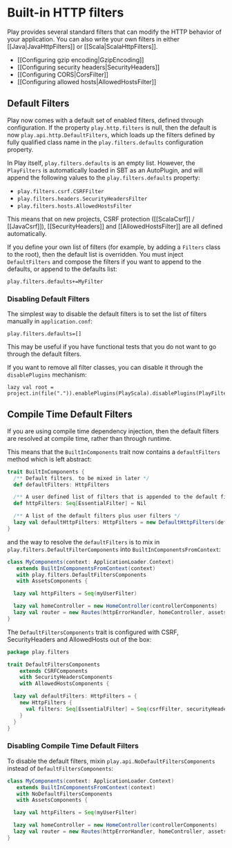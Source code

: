 <!--- Copyright (C) 2009-2017 Lightbend Inc. <https://www.lightbend.com> -->
# Built-in HTTP filters

Play provides several standard filters that can modify the HTTP behavior of your application. You can also write your own filters in either [[Java|JavaHttpFilters]] or [[Scala|ScalaHttpFilters]].

- [[Configuring gzip encoding|GzipEncoding]]
- [[Configuring security headers|SecurityHeaders]]
- [[Configuring CORS|CorsFilter]]
- [[Configuring allowed hosts|AllowedHostsFilter]]

## Default Filters

Play now comes with a default set of enabled filters, defined through configuration.  If the property `play.http.filters` is null, then the default is now `play.api.http.DefaultFilters`, which loads up the filters defined by fully qualified class name in the `play.filters.defaults` configuration property.

In Play itself, `play.filters.defaults` is an empty list.  However, the `PlayFilters` is automatically loaded in SBT as an AutoPlugin, and will append the following values to the `play.filters.defaults` property:

* `play.filters.csrf.CSRFFilter`
* `play.filters.headers.SecurityHeadersFilter`
* `play.filters.hosts.AllowedHostsFilter`

This means that on new projects, CSRF protection ([[ScalaCsrf]] / [[JavaCsrf]]), [[SecurityHeaders]] and [[AllowedHostsFilter]] are all defined automatically.

If you define your own list of filters (for example, by adding a `Filters` class to the root), then the default list is overridden.  You must inject `DefaultFilters` and compose the filters if you want to append to the defaults, or append to the defaults list:

```
play.filters.defaults+=MyFilter
```

### Disabling Default Filters

The simplest way to disable the default filters is to set the list of filters manually in `application.conf`:

```
play.filters.defaults=[]
```

This may be useful if you have functional tests that you do not want to go through the default filters.

If you want to remove all filter classes, you can disable it through the `disablePlugins` mechanism:

```
lazy val root = project.in(file(".")).enablePlugins(PlayScala).disablePlugins(PlayFilters)
```

## Compile Time Default Filters

If you are using compile time dependency injection, then the default filters are resolved at compile time, rather than through runtime.  

This means that the `BuiltInComponents` trait now contains a `defaultFilters` method which is left abstract: 

```scala
trait BuiltInComponents {
  /** Default filters, to be mixed in later */
  def defaultFilters: HttpFilters

  /** A user defined list of filters that is appended to the default filters */
  def httpFilters: Seq[EssentialFilter] = Nil

  /** A list of the default filters plus user filters */
  lazy val defaultHttpFilters: HttpFilters = new DefaultHttpFilters(defaultFilters, httpFilters: _*)
}
```

and the way to resolve the `defaultFilters` is to mix in `play.filters.DefaultFilterComponents` into `BuiltInComponentsFromContext`:

```scala
class MyComponents(context: ApplicationLoader.Context)
   extends BuiltInComponentsFromContext(context)
   with play.filters.DefaultFiltersComponents
   with AssetsComponents {

  lazy val httpFilters = Seq(myUserFilter)

  lazy val homeController = new HomeController(controllerComponents)
  lazy val router = new Routes(httpErrorHandler, homeController, assets)
}
```

The `DefaultFiltersComponents` trait is configured with CSRF, SecurityHeaders and AllowedHosts out of the box:

```scala
package play.filters

trait DefaultFiltersComponents
    extends CSRFComponents
    with SecurityHeadersComponents
    with AllowedHostsComponents {

  lazy val defaultFilters: HttpFilters = {
    new HttpFilters {
      val filters: Seq[EssentialFilter] = Seq(csrfFilter, securityHeadersFilter, allowedHostsFilter)
    }
  }
}
```

### Disabling Compile Time Default Filters

To disable the default filters, mixin `play.api.NoDefaultFiltersComponents` instead of `DefaultFiltersComponents`:

```scala
class MyComponents(context: ApplicationLoader.Context)
   extends BuiltInComponentsFromContext(context)
   with NoDefaultFiltersComponents
   with AssetsComponents {

  lazy val httpFilters = Seq(myUserFilter)

  lazy val homeController = new HomeController(controllerComponents)
  lazy val router = new Routes(httpErrorHandler, homeController, assets)
}
```